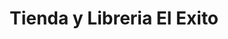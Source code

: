 ---
title: "Tienda y Libreria El Exito"
url: /quetzaltenango/tienda-y-libreria-el-exito/
shop: comodidad
---